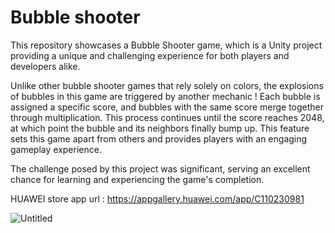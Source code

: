 # Bubble shooter
This repository showcases a Bubble Shooter game, which is a Unity project providing a unique and challenging experience for both players and developers alike.

Unlike other bubble shooter games that rely solely on colors, the explosions of bubbles in this game are triggered by another mechanic ! Each bubble is assigned a specific score, and bubbles with the same score merge together through multiplication. This process continues until the score reaches 2048, at which point the bubble and its neighbors finally bump up. This feature sets this game apart from others and provides players with an engaging gameplay experience.

The challenge posed by this project was significant, serving an excellent chance for learning and experiencing the game's completion.

HUAWEI store app url : https://appgallery.huawei.com/app/C110230981

![Untitled](https://github.com/eckual/BubbleShooter-ENVAST/assets/67714398/bc02ddbb-cc7e-4683-9593-d83910e97a78)
